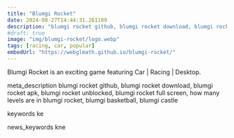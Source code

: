 ```yaml
---
title: "Blumgi Rocket"
date: 2024-08-27T14:44:31.261189
description: "blumgi rocket github, blumgi rocket download, blumgi rocket apk, blumgi rocket unblocked, blumgi rocket full screen, how many levels are in blumgi rocket, blumgi basketball, blumgi castle"
#draft: true
image: "img/blumgi-rocket/logo.webp"
tags: [racing, car, popular]
embedUrl: "https://webglmath.github.io/blumgi-rocket/"
---
```


Blumgi Rocket is an exciting game featuring Car | Racing | Desktop.

meta_description
blumgi rocket github, blumgi rocket download, blumgi rocket apk, blumgi rocket unblocked, blumgi rocket full screen, how many levels are in blumgi rocket, blumgi basketball, blumgi castle


keywords
ke


news_keywords
kne
